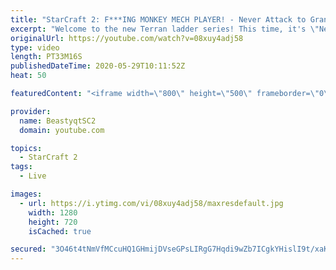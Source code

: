 ```yaml
---
title: "StarCraft 2: F***ING MONKEY MECH PLAYER! - Never Attack to Grandmaster"
excerpt: "Welcome to the new Terran ladder series! This time, it's \"Never Attack to Grandmaster!\" In this challenge, I play as Terran on the EU ladder, and in every game I'm not allowed to attack with any units except for using Ghosts. I'm allowed to make any army units for defending, as long as I don't attack"
originalUrl: https://youtube.com/watch?v=08xuy4adj58
type: video
length: PT33M16S
publishedDateTime: 2020-05-29T10:11:52Z
heat: 50

featuredContent: "<iframe width=\"800\" height=\"500\" frameborder=\"0\" src=\"https://www.youtube.com/embed/08xuy4adj58\" allow=\"accelerometer; autoplay; encrypted-media; gyroscope; picture-in-picture\" allowfullscreen></iframe>"

provider:
  name: BeastyqtSC2
  domain: youtube.com

topics:
  - StarCraft 2
tags:
  - Live

images:
  - url: https://i.ytimg.com/vi/08xuy4adj58/maxresdefault.jpg
    width: 1280
    height: 720
    isCached: true

secured: "3O46t4tNmVfMCcuHQ1GHmijDVseGPsLIRgG7Hqdi9wZb7ICgkYHislI9t/xaKZ0OB2C5HFqxh4y8ykQRWrXXb7rAaqKT1/bApOFO+E06HfYWGnSzDdp1tgaIRt1SmdGp2Bw4Q77lTu0fbS9FzqCyOgksJb9giy6Va5Ol+fwDNLhs4rL8C93vX3UXt6zaWoZT9KLHqN+ipDiWEIde5GboNnZtds4Sx4ypOKDU3dUTvAaEMbG5gqMfUwRAD3ntd5XKPpINtnIvwzgkEZxnMBOUri+WmFD0CiAaU/4CtZXtr5roxMUFZ1uxKHoHt0Aa6aaUMowdPeBPSIaaGh9v2vJrr/xvTfcoG2dOAl8yWsc3c/NJNAJKVtePkzJZL00cUStqY71XKb5K7rGkInZo9kFi5Mnne8Uoj4AGyGMJ+z9ppnY=;nQj5nStAYGcFuZk3ai2bew=="
---
```


